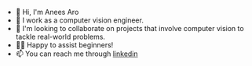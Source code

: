 - 👋 Hi, I'm Anees Aro
- 🌱 I work as a computer vision engineer.
- 💞️ I'm looking to collaborate on projects that involve computer vision to tackle real-world problems.
- 👩‍💻 Happy to assist beginners!
- 📫 You can reach me through [linkedin](https://www.linkedin.com/in/anees-aro-52a79614a)


<!---
aneesarom/aneesarom is a ✨ special ✨ repository because its `README.md` (this file) appears on your GitHub profile.
You can click the Preview link to take a look at your changes.
--->
